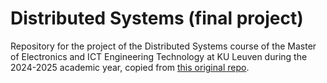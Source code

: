 # Distributed Systems (final project)

Repository for the project of the Distributed Systems course of the Master of Electronics and ICT Engineering Technology at KU Leuven during the 2024-2025 academic year, copied from [this original repo](https://github.com/debber1/dapp_final).
